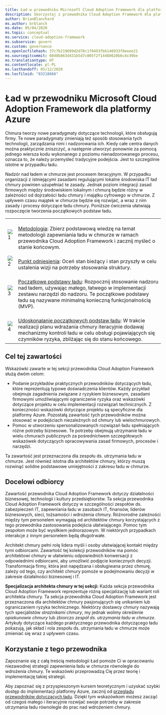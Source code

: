 ```yaml
---
title: Ład w przewodniku Microsoft Cloud Adoption Framework dla platformy Azure
description: Skorzystaj z przewodnika Cloud Adoption Framework dla platformy Azure, aby dowiedzieć się, jak oceniać istniejące zasady, tworzyć początkowe podstawy ładu oraz iteracyjnie dodawać narzędzia ładu.
author: BrianBlanchard
ms.author: brblanch
ms.date: 05/04/2020
ms.topic: conceptual
ms.service: cloud-adoption-framework
ms.subservice: govern
ms.custom: governance
ms.openlocfilehash: 37c7b219699d2d70c1f0493fbb146933f8eeee21
ms.sourcegitcommit: 60d8b863d431b5d7c005f2f14488620b6c4c49be
ms.translationtype: HT
ms.contentlocale: pl-PL
ms.lasthandoff: 05/12/2020
ms.locfileid: "83218666"
---
```

# <a name="governance-in-the-microsoft-cloud-adoption-framework-for-azure"></a>Ład w przewodniku Microsoft Cloud Adoption Framework dla platformy Azure

Chmura tworzy nowe paradygmaty dotyczące technologii, które obsługują firmy. Te nowe paradygmaty zmieniają też sposób stosowania tych technologii, zarządzania nimi i nadzorowania ich. Kiedy całe centra danych można praktycznie zniszczyć, a następnie utworzyć ponownie za pomocą jednego wiersza kodu wykonanego z poziomu nienadzorowanego procesu, oznacza to, że należy przemyśleć tradycyjne podejścia. Jest to szczególnie istotne w przypadku ładu.

Nadzór nad ładem w chmurze jest procesem iteracyjnym. W przypadku organizacji z istniejącymi zasadami regulującymi lokalne środowiska IT ład chmury powinien uzupełniać te zasady. Jednak poziom integracji zasad firmowych między środowiskiem lokalnym i chmurą będzie różny w zależności od dojrzałości ładu chmury i majątku cyfrowego w chmurze. Z upływem czasu majątek w chmurze będzie się rozwijać, a wraz z nim zasady i procesy dotyczące ładu chmury. Poniższe ćwiczenia ułatwiają rozpoczęcie tworzenia początkowych podstaw ładu.

<!-- markdownlint-disable MD033 -->
<!-- docsTest:disable TODO -->

| | |
|---|---|
| ![1](../_images/icons/1.png)     | <br>[Metodologia](./methodology.md): Zbierz podstawową wiedzę na temat metodologii zapewniania ładu w chmurze w ramach przewodnika Cloud Adoption Framework i zacznij myśleć o stanie końcowym.                                |
| ![2](../_images/icons/2.png)     | <br>[Punkt odniesienia](./benchmark.md): Oceń stan bieżący i stan przyszły w celu ustalenia wizji na potrzeby stosowania struktury.                                |
| ![3](../_images/icons/3.png)     | <br>[Początkowe podstawy ładu](./initial-foundation.md): Rozpocznij stosowanie nadzoru nad ładem, używając małego, łatwego w implementacji zestawu narzędzi do nadzoru. Te początkowe podstawy ładu są nazywane minimalną konieczną funkcjonalnością (MVP).                                |
| ![4](../_images/icons/4.png)      | <br>[Udoskonalanie początkowych podstaw ładu](./foundation-improvements.md): W trakcie realizacji planu wdrażania chmury iteracyjnie dodawaj mechanizmy kontroli ładu w celu obsługi pojawiających się czynników ryzyka, zbliżając się do stanu końcowego.  |

## <a name="objective-of-this-content"></a>Cel tej zawartości

Wskazówki zawarte w tej sekcji przewodnika Cloud Adoption Framework służą dwóm celom:

- Podanie przykładów praktycznych przewodników dotyczących ładu, które reprezentują typowe doświadczenia klientów. Każdy przykład obejmuje zagadnienia związane z ryzykiem biznesowym, zasadami firmowymi umożliwiającymi ograniczenie ryzyka oraz wskazówki dotyczące projektu w celu implementacji rozwiązań technicznych. Z konieczności wskazówki dotyczące projektu są specyficzne dla platformy Azure. Pozostałą zawartość tych przewodników można stosować w podejściach niezależnych od chmury lub wielochmurowych.
- Pomoc w utworzeniu spersonalizowanych rozwiązań ładu spełniających różne potrzeby biznesowe. Te potrzeby obejmują utrzymanie ładu w wielu chmurach publicznych za pośrednictwem szczegółowych wskazówek dotyczących opracowywania zasad firmowych, procesów i narzędzi.

Ta zawartość jest przeznaczona dla zespołu ds. utrzymania ładu w chmurze. Jest również istotna dla architektów chmury, którzy muszą rozwinąć solidne podstawowe umiejętności z zakresu ładu w chmurze.

## <a name="intended-audience"></a>Docelowi odbiorcy

Zawartość przewodnika Cloud Adoption Framework dotyczy działalności biznesowej, technologii i kultury przedsiębiorstw. Ta sekcja przewodnika Cloud Adoption Framework dotyczy w szczególności zespołów ds. zabezpieczeń IT, zapewniania ładu w zasobach IT, finansów, liderów biznesowych, sieci, tożsamości i wdrożenia chmury. Różnorodne zależności między tym personelem wymagają od architektów chmury korzystających z tego przewodnika zastosowania podejścia ułatwiającego. Pomoc tym zespołom może być wysiłkiem jednorazowym. W niektórych przypadkach interakcje z innym personelem będą długotrwałe.

Architekt chmury pełni rolę lidera myśli i osoby ułatwiającej kontakt między tymi odbiorcami. Zawartość tej kolekcji przewodników ma pomóc architektowi chmury w ułatwieniu odpowiednich konwersacji z odpowiednimi odbiorcami, aby umożliwić podjęcie koniecznych decyzji. Transformacja firmy, która jest napędzana i obsługiwana przez chmurę, zależy od tego, czy architekt chmury pomoże w podejmowaniu decyzji w zakresie działalności biznesowej i IT.

**Specjalizacja architekta chmury w tej sekcji:** Każda sekcja przewodnika Cloud Adoption Framework reprezentuje różną specjalizację lub wariant roli architekta chmury. Ta sekcja przewodnika Cloud Adoption Framework jest przeznaczona dla architektów chmury pasjonujących się unikaniem lub ograniczaniem ryzyka technicznego. Niektórzy dostawcy chmury nazywają tych specjalistów _strażnikami chmury_, my jednak wolimy określenie _opiekunowie chmury_ lub zbiorczo _zespół ds. utrzymania ładu w chmurze_. Artykuły dotyczące każdego praktycznego przewodnika dotyczącego ładu pokazują, jak skład i rola zespołu ds. utrzymania ładu w chmurze może zmieniać się wraz z upływem czasu.

## <a name="use-this-guide"></a>Korzystanie z tego przewodnika

Zapoznanie się z całą treścią metodologii Ład pomoże Ci w opracowaniu niezawodnej strategii zapewnienia ładu w chmurze równolegle do wdrożenia chmury. Te wskazówki przeprowadzą Cię przez teorię i implementację takiej strategii.

Aby zapoznać się z przyspieszonym kursem teoretycznym i uzyskać szybki dostęp do implementacji platformy Azure, zacznij od [przeglądu przewodników dotyczących ładu](./guides/index.md). Dzięki tym wskazówkom możesz zacząć od czegoś małego i iteracyjnie rozwijać swoje potrzeby w zakresie utrzymania ładu równolegle do prac nad wdrożeniem chmury.
